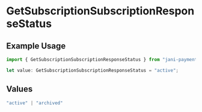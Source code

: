 # GetSubscriptionSubscriptionResponseStatus

## Example Usage

```typescript
import { GetSubscriptionSubscriptionResponseStatus } from "jani-payments/models/operations";

let value: GetSubscriptionSubscriptionResponseStatus = "active";
```

## Values

```typescript
"active" | "archived"
```